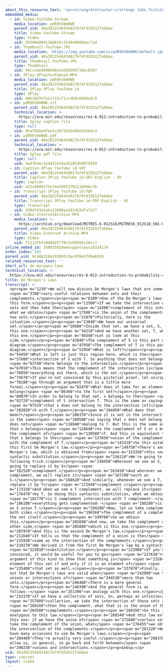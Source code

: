 ```yaml
---
about_this_resource_text: '<p><strong>Instructor:</strong> John Tsitsiklis</p>'
embedded_media:
  - id: Video-YouTube-Stream
    media_location: pdR9hV8mRWE
    parent_uid: 48a3822546434817bf4fd32b12fab8ae
    title: Video-YouTube-Stream
    type: Video
    uid: 593966804116db19c3240e9684eac7ad
  - id: Thumbnail-YouTube-JPG
    media_location: 'https://img.youtube.com/vi/pdR9hV8mRWE/default.jpg'
    parent_uid: 48a3822546434817bf4fd32b12fab8ae
    title: Thumbnail-YouTube-JPG
    type: Thumbnail
    uid: 94cc4a6d600b48e143bb996f3dec0307
  - id: 3Play-3PlayYouTubeid-MP4
    media_location: pdR9hV8mRWE
    parent_uid: 48a3822546434817bf4fd32b12fab8ae
    title: 3Play-3Play YouTube id
    type: 3Play
    uid: 60b19d7e7a1cf33c71cc4b9c6496e3c5
  - id: pdR9hV8mRWE.srt
    parent_uid: 48a3822546434817bf4fd32b12fab8ae
    technical_location: >-
      https://ocw.mit.edu/resources/res-6-012-introduction-to-probability-spring-2018/part-i-the-fundamentals/de-morgans-laws/pdR9hV8mRWE.srt
    title: 3play caption file
    type: null
    uid: 05a76bbedfee3c28f26264d9e52b6dc2
  - id: pdR9hV8mRWE.pdf
    parent_uid: 48a3822546434817bf4fd32b12fab8ae
    technical_location: >-
      https://ocw.mit.edu/resources/res-6-012-introduction-to-probability-spring-2018/part-i-the-fundamentals/de-morgans-laws/pdR9hV8mRWE.pdf
    title: 3play pdf file
    type: null
    uid: 9ad7b3ec3ed432e54a36285db9879109
  - id: Caption-3Play YouTube id-SRT
    parent_uid: 48a3822546434817bf4fd32b12fab8ae
    title: Caption-3Play YouTube id-SRT-English - US
    type: Caption
    uid: e23c90861f5e7ee5d953781110446c3b
  - id: Transcript-3Play YouTube id-PDF
    parent_uid: 48a3822546434817bf4fd32b12fab8ae
    title: Transcript-3Play YouTube id-PDF-English - US
    type: Transcript
    uid: d30d743e5aba22600aa183362dfa7a77
  - id: Video-InternetArchive-MP4
    media_location: >-
      https://archive.org/download/MITRES.6-012S18/MITRES6_012S18_S01-02_300k.mp4
    parent_uid: 48a3822546434817bf4fd32b12fab8ae
    title: Video-Internet Archive-MP4
    type: Video
    uid: 71113fbfa0d8d25770c3c65093c20cc7
inline_embed_id: 35883592demorganslaws16324174
order_index: 141
parent_uid: 9ca6b310dc93095c9ac0f0e5f95e6930
related_resources_text: ''
short_url: de-morgans-laws
technical_location: >-
  https://ocw.mit.edu/resources/res-6-012-introduction-to-probability-spring-2018/part-i-the-fundamentals/de-morgans-laws
title: De Morgan's Laws
transcript: >-
  <p><span m="1230">We will now discuss De Morgan's laws that are some</span>
  <span m="3780">very useful relations between sets and their
  complements.</span></p><p><span m="8109">One of the De Morgan's laws takes
  this form.</span></p><p><span m="11500">If we take the intersection of two
  sets and then take the</span> <span m="14360">complement of this intersection,
  what we obtain</span> <span m="17500">is the union of the complements of the
  two sets.</span></p><p><span m="21070">Pictorially, here is the
  situation.</span></p><p><span m="23840">We have our universal
  set.</span></p><p><span m="26680">Inside that set, we have a set, S, which is
  this one.</span></p><p><span m="34210">And we have another set, T, which is
  this one.</span></p><p><span m="40340">Let us look at this
  side.</span></p><p><span m="42840">The complement of S is this part of the
  diagram.</span></p><p><span m="47950">The complement of T is this part of the
  diagram.</span></p><p><span m="52950">What is left?</span></p><p><span
  m="54450">What is left is just this region here, which is the</span> <span
  m="57680">intersection of S with T. So anything that does not belong</span>
  <span m="63740">here belongs to the intersection.</span></p><p><span
  m="67010">This means that the complement of the intersection is</span> <span
  m="70950">everything out there, which is the set.</span></p><p><span
  m="74570">If you're not convinced by this pictorial proof, let us</span> <span
  m="78180">go through an argument that is a little more
  formal.</span></p><p><span m="82470">What does it take for an element to
  belong</span> <span m="86360">to the first set?</span></p><p><span
  m="89870">In order to belong to that set, x belongs to the</span> <span
  m="92729">complement of S intersection T. This is the same as saying</span>
  <span m="97539">that x does not belong to the intersection [of]</span> <span
  m="102020">S with T.</span></p><p><span m="104450">What does that
  mean?</span></p><p><span m="106370">Since it is not in the intersection, this
  is the same</span> <span m="109500">as saying that x does not belong to S or x
  does not</span> <span m="116940">belong to T. But this is the same as saying
  that x belongs</span> <span m="124640">to the complement of S or x belongs to
  the complement of</span> <span m="130580">T. And this is equivalent to saying
  that x belongs to the</span> <span m="137650">union of the complement of S
  with the complement of T.</span></p><p><span m="143310">So this establishes
  this first De Morgan's law.</span></p><p><span m="149750">There's another De
  Morgan's law, which is obtained from</span> <span m="153350">this one by a
  syntactic substitution.</span></p><p><span m="156110">We're going to play the
  following trick.</span></p><p><span m="158450">Wherever we see an S, we're
  going to replace it by S</span> <span
  m="162520">complement.</span></p><p><span m="163410">And wherever we see an S
  complement, we will replace it</span> <span m="167290">with an
  S.</span></p><p><span m="168620">And similarly, whenever we see a T, we'll
  replace it by T</span> <span m="172440">complement.</span></p><p><span
  m="173150">And when we see a T complement, we will replace it</span> <span
  m="176470">by T. So doing this syntactic substitution, what we obtain</span>
  <span m="181770">is S complement intersection with T complement--</span> <span
  m="186100">everything gets complemented--</span> <span m="188280">is the same
  as S union T.</span></p><p><span m="194200">Now, let us take complements of
  both sides.</span></p><p><span m="196560">The complement of a complement is
  the set itself.</span></p><p><span m="199760">So we obtain
  this.</span></p><p><span m="202690">And now, we take the complement of the
  other side,</span> <span m="205880">which is this one.</span></p><p><span
  m="207970">And this is the second De Morgan's law.</span></p><p><span
  m="211640">It tells us that the complement of a union is the</span> <span
  m="215930">same as the intersection of the complements.</span></p><p><span
  m="219270">We derived it from the first De Morgan's law by a syntactic</span>
  <span m="223010">substitution.</span></p><p><span m="223980">If you're not
  convinced, it would be useful for you to go</span> <span m="227630">through an
  argument of this kind to show that something is</span> <span m="232040">an
  element of this set if and only if it is an element of</span> <span
  m="235400">that set as well.</span></p><p><span m="237870">Finally, it turns
  out that De Morgan's laws are valid when</span> <span m="242000">we take
  unions or intersections of</span> <span m="244530">more than two
  sets.</span></p><p><span m="246480">There is a more general
  form.</span></p><p><span m="248390">And the general form is as
  follows--</span> <span m="251390">an analogy with this one.</span></p><p><span
  m="253370">If we have a collection of sets, Sn, perhaps an infinite</span>
  <span m="257089">collection, we take the intersection of those sets and</span>
  <span m="260160">then the complement, what that is is the union of the</span>
  <span m="264580">complements.</span></p><p><span m="266350">So this is
  analygous to this law.</span></p><p><span m="268540">And this law extends to
  this one: if we have the union of</span> <span m="272840">certain sets and we
  take the complement of the union, what</span> <span m="276455">we obtain is
  the intersection of the complements.</span></p><p><span m="281220">We will
  have many occasions to use De Morgan's laws.</span></p><p><span
  m="284409">They're actually very useful.</span></p><p><span m="286370">They
  allow us, in general, to go back and forth between</span> <span
  m="290230">unions and intersections.</span></p><p>&nbsp;</p>
uid: 48a3822546434817bf4fd32b12fab8ae
type: courses
layout: video
---
```

